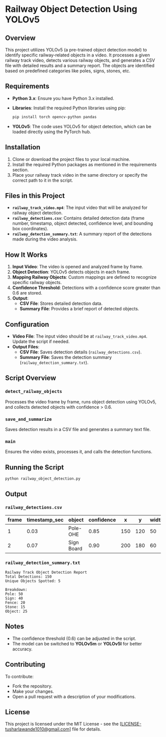 # Railway Object Detection Using YOLOv5

## Overview
This project utilizes YOLOv5 (a pre-trained object detection model) to identify specific railway-related objects in a video. It processes a given railway track video, detects various railway objects, and generates a CSV file with detailed results and a summary report. The objects are identified based on predefined categories like poles, signs, stones, etc.

## Requirements

- **Python 3.x**: Ensure you have Python 3.x installed.
- **Libraries**: Install the required Python libraries using pip:
  
  ```bash
  pip install torch opencv-python pandas
  ```

- **YOLOv5**: The code uses YOLOv5 for object detection, which can be loaded directly using the PyTorch hub.

## Installation

1. Clone or download the project files to your local machine.
2. Install the required Python packages as mentioned in the requirements section.
3. Place your railway track video in the same directory or specify the correct path to it in the script.

## Files in this Project

- **`railway_track_video.mp4`**: The input video that will be analyzed for railway object detection.
- **`railway_detections.csv`**: Contains detailed detection data (frame number, timestamp, object detected, confidence level, and bounding box coordinates).
- **`railway_detection_summary.txt`**: A summary report of the detections made during the video analysis.

## How It Works

1. **Input Video**: The video is opened and analyzed frame by frame.
2. **Object Detection**: YOLOv5 detects objects in each frame.
3. **Mapping Railway Objects**: Custom mappings are defined to recognize specific railway objects.
4. **Confidence Threshold**: Detections with a confidence score greater than 0.6 are stored.
5. **Output**:
   - **CSV File**: Stores detailed detection data.
   - **Summary File**: Provides a brief report of detected objects.

## Configuration

- **Video File**: The input video should be at `railway_track_video.mp4`. Update the script if needed.
- **Output Files**:
  - **CSV File**: Saves detection details (`railway_detections.csv`).
  - **Summary File**: Saves the detection summary (`railway_detection_summary.txt`).

## Script Overview

### `detect_railway_objects`
Processes the video frame by frame, runs object detection using YOLOv5, and collects detected objects with confidence > 0.6.

### `save_and_summarize`
Saves detection results in a CSV file and generates a summary text file.

### `main`
Ensures the video exists, processes it, and calls the detection functions.

## Running the Script

```bash
python railway_object_detection.py
```

## Output

### `railway_detections.csv`

| frame | timestamp_sec | object      | confidence | x    | y    | width | height |
|-------|--------------|------------|------------|------|------|-------|--------|
| 1     | 0.03         | Pole-OHE   | 0.85       | 150  | 120  | 50    | 100    |
| 2     | 0.07         | Sign Board | 0.90       | 200  | 180  | 60    | 110    |

### `railway_detection_summary.txt`

```
Railway Track Object Detection Report
Total Detections: 150
Unique Objects Spotted: 5

Breakdown:
Pole: 50
Sign: 40
Fence: 20
Stone: 15
Object: 25
```

## Notes
- The confidence threshold (0.6) can be adjusted in the script.
- The model can be switched to **YOLOv5m** or **YOLOv5l** for better accuracy.

## Contributing
To contribute:
- Fork the repository.
- Make your changes.
- Open a pull request with a description of your modifications.

## License
This project is licensed under the MIT License - see the [LICENSE-tusharlawande1010@gmail.com] file for details.


